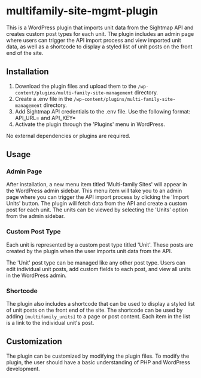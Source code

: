 # multifamily-site-mgmt-plugin

This is a WordPress plugin that imports unit data from the Sightmap API and creates custom post types for each unit. The plugin includes an admin page where users can trigger the API import process and view imported unit data, as well as a shortcode to display a styled list of unit posts on the front end of the site.

## Installation

1. Download the plugin files and upload them to the `/wp-content/plugins/multi-family-site-management` directory.
2. Create a .env file in the `/wp-content/plugins/multi-family-site-management` directory. 
3. Add Sightmap API credentials to the .env file. Use the following format: API_URL=<url> and API_KEY=<key>
4. Activate the plugin through the 'Plugins' menu in WordPress.

No external dependencies or plugins are required.

## Usage

### Admin Page

After installation, a new menu item titled 'Multi-family Sites' will appear in the WordPress admin sidebar. This menu item will take you to an admin page where you can trigger the API import process by clicking the 'Import Units' button. The plugin will fetch data from the API and create a custom post for each unit. The units can be viewed by selecting the 'Units' option from the admin sidebar.

### Custom Post Type

Each unit is represented by a custom post type titled 'Unit'. These posts are created by the plugin when the user imports unit data from the API.

The 'Unit' post type can be managed like any other post type. Users can edit individual unit posts, add custom fields to each post, and view all units in the WordPress admin.

### Shortcode

The plugin also includes a shortcode that can be used to display a styled list of unit posts on the front end of the site. The shortcode can be used by adding `[multifamily_units]` to a page or post content. Each item in the list is a link to the individual unit's post.

## Customization

The plugin can be customized by modifying the plugin files. To modify the plugin, the user should have a basic understanding of PHP and WordPress development.
